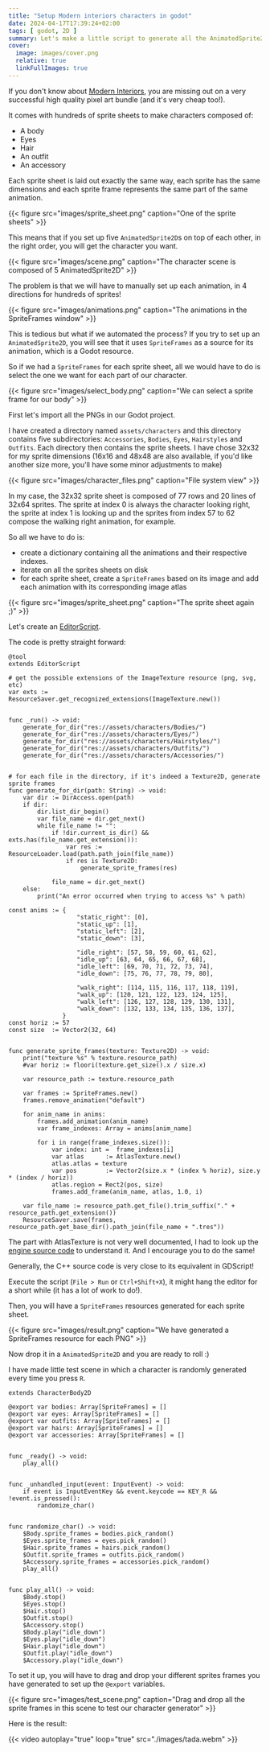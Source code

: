 ```yaml
---
title: "Setup Modern interiors characters in godot"
date: 2024-04-17T17:39:24+02:00
tags: [ godot, 2D ]
summary: Let's make a little script to generate all the AnimatedSprite2Ds from LimeZu's widely successful asset pack in Godot.
cover:
  image: images/cover.png
  relative: true
  linkFullImages: true
---
```


If you don't know about [Modern Interiors](https://limezu.itch.io/moderninteriors),
you are missing out on a very successful high quality pixel art bundle (and it's very cheap too!).

It comes with hundreds of sprite sheets to make characters composed of:

- A body
- Eyes
- Hair
- An outfit
- An accessory

Each sprite sheet is laid out exactly the same way, each sprite has the same dimensions and each sprite frame represents
the same part of the same animation.

{{< figure src="images/sprite_sheet.png" caption="One of the sprite sheets" >}}

This means that if you set up five `AnimatedSprite2D`s on top of each other, in the right order, you will get the
character you want.

{{< figure src="images/scene.png" caption="The character scene is composed of 5 AnimatedSprite2D" >}}

The problem is that we will have to manually set up each animation, in 4 directions for hundreds of sprites!

{{< figure src="images/animations.png" caption="The animations in the SpriteFrames window" >}}

This is tedious but what if we automated the process?
If you try to set up an `AnimatedSprite2D`, you will see that it uses `SpriteFrames` as a source for its animation,
which is a Godot resource.

So if we had a `SpriteFrames` for each sprite sheet, all we would have to do is select the one we want for each part of
our character.

{{< figure src="images/select_body.png" caption="We can select a sprite frame for our body" >}}

First let's import all the PNGs in our Godot project.

I have created a directory named `assets/characters` and this directory contains five
subdirectories: `Accessories`, `Bodies`, `Eyes`, `Hairstyles` and `Outfits`.
Each directory then contains the sprite sheets. I have chose 32x32 for my sprite dimensions (16x16 and 48x48 are also
available, if you'd like another size more, you'll have some minor adjustments to make)

{{< figure src="images/character_files.png" caption="File system view" >}}

In my case, the 32x32 sprite sheet is composed of 77 rows and 20 lines of 32x64 sprites.
The sprite at index 0 is always the character looking right, the sprite at index 1 is looking up and the sprites from
index 57 to 62 compose the walking right animation, for example.

So all we have to do is:

- create a dictionary containing all the animations and their respective indexes.
- iterate on all the sprites sheets on disk
- for each sprite sheet, create a `SpriteFrames` based on its image and add each animation with its corresponding image
  atlas

{{< figure src="images/sprite_sheet.png" caption="The sprite sheet again ;)" >}}

Let's create an [EditorScript](https://docs.godotengine.org/en/stable/classes/class_editorscript.html).

The code is pretty straight forward:

```gdscript
@tool
extends EditorScript

# get the possible extensions of the ImageTexture resource (png, svg, etc)
var exts := ResourceSaver.get_recognized_extensions(ImageTexture.new())


func _run() -> void:
    generate_for_dir("res://assets/characters/Bodies/")
    generate_for_dir("res://assets/characters/Eyes/")
    generate_for_dir("res://assets/characters/Hairstyles/")
    generate_for_dir("res://assets/characters/Outfits/")
    generate_for_dir("res://assets/characters/Accessories/")


# for each file in the directory, if it's indeed a Texture2D, generate sprite frames
func generate_for_dir(path: String) -> void:
    var dir := DirAccess.open(path)
    if dir:
        dir.list_dir_begin()
        var file_name = dir.get_next()
        while file_name != "":
            if !dir.current_is_dir() && exts.has(file_name.get_extension()):
                var res := ResourceLoader.load(path.path_join(file_name))
                if res is Texture2D:
                    generate_sprite_frames(res)

            file_name = dir.get_next()
    else:
        print("An error occurred when trying to access %s" % path)

const anims := {
                   "static_right": [0],
                   "static_up": [1],
                   "static_left": [2],
                   "static_down": [3],

                   "idle_right": [57, 58, 59, 60, 61, 62],
                   "idle_up": [63, 64, 65, 66, 67, 68],
                   "idle_left": [69, 70, 71, 72, 73, 74],
                   "idle_down": [75, 76, 77, 78, 79, 80],

                   "walk_right": [114, 115, 116, 117, 118, 119],
                   "walk_up": [120, 121, 122, 123, 124, 125],
                   "walk_left": [126, 127, 128, 129, 130, 131],
                   "walk_down": [132, 133, 134, 135, 136, 137],
               }
const horiz := 57
const size  := Vector2(32, 64)


func generate_sprite_frames(texture: Texture2D) -> void:
    print("texture %s" % texture.resource_path)
    #var horiz := floori(texture.get_size().x / size.x)

    var resource_path := texture.resource_path

    var frames := SpriteFrames.new()
    frames.remove_animation("default")

    for anim_name in anims:
        frames.add_animation(anim_name)
        var frame_indexes: Array = anims[anim_name]

        for i in range(frame_indexes.size()):
            var index: int =  frame_indexes[i]
            var atlas      := AtlasTexture.new()
            atlas.atlas = texture
            var pos        := Vector2(size.x * (index % horiz), size.y * (index / horiz))
            atlas.region = Rect2(pos, size)
            frames.add_frame(anim_name, atlas, 1.0, i)

    var file_name := resource_path.get_file().trim_suffix("." + resource_path.get_extension())
    ResourceSaver.save(frames, resource_path.get_base_dir().path_join(file_name + ".tres"))
```

The part with AtlasTexture is not very well documented, I had to look up
the [engine source code](https://github.com/godotengine/godot/blob/6dd4a687972fbb53e53aba008cc4fbea2c87d6af/editor/plugins/sprite_frames_editor_plugin.cpp#L297-L300)
to understand it. And I encourage you to do the same!

Generally, the C++ source code is very close to its equivalent in GDScript!

Execute the script (`File > Run` or `Ctrl+Shift+X`), it might hang the editor for a short while (it has a lot of work to
do!).

Then, you will have a `SpriteFrames` resources generated for each sprite sheet.

{{< figure src="images/result.png" caption="We have generated a SpriteFrames resource for each PNG" >}}

Now drop it in a `AnimatedSprite2D` and you are ready to roll :)

I have made little test scene in which a character is randomly generated every time you press `R`.

```gdscript
extends CharacterBody2D

@export var bodies: Array[SpriteFrames] = []
@export var eyes: Array[SpriteFrames] = []
@export var outfits: Array[SpriteFrames] = []
@export var hairs: Array[SpriteFrames] = []
@export var accessories: Array[SpriteFrames] = []


func _ready() -> void:
    play_all()


func _unhandled_input(event: InputEvent) -> void:
    if event is InputEventKey && event.keycode == KEY_R && !event.is_pressed():
        randomize_char()


func randomize_char() -> void:
    $Body.sprite_frames = bodies.pick_random()
    $Eyes.sprite_frames = eyes.pick_random()
    $Hair.sprite_frames = hairs.pick_random()
    $Outfit.sprite_frames = outfits.pick_random()
    $Accessory.sprite_frames = accessories.pick_random()
    play_all()


func play_all() -> void:
    $Body.stop()
    $Eyes.stop()
    $Hair.stop()
    $Outfit.stop()
    $Accessory.stop()
    $Body.play("idle_down")
    $Eyes.play("idle_down")
    $Hair.play("idle_down")
    $Outfit.play("idle_down")
    $Accessory.play("idle_down")
```

To set it up, you will have to drag and drop your different sprites frames you have generated to set up the `@export`
variables.

{{< figure src="images/test_scene.png" caption="Drag and drop all the sprite frames in this scene to test our character generator" >}}

Here is the result:

{{< video autoplay="true" loop="true" src="./images/tada.webm" >}}
